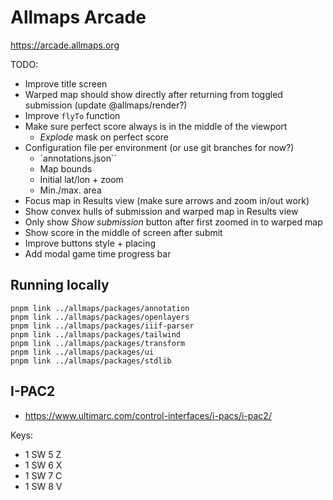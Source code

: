 # Allmaps Arcade

https://arcade.allmaps.org

TODO:

- Improve title screen
- Warped map should show directly after returning from toggled submission (update @allmaps/render?)
- Improve `flyTo` function
- Make sure perfect score always is in the middle of the viewport
  - _Explode_ mask on perfect score
- Configuration file per environment (or use git branches for now?)
  - `annotations.json``
  - Map bounds
  - Initial lat/lon + zoom
  - Min./max. area
- Focus map in Results view (make sure arrows and zoom in/out work)
- Show convex hulls of submission and warped map in Results view
- Only show _Show submission_ button after first zoomed in to warped map
- Show score in the middle of screen after submit
- Improve buttons style + placing
- Add modal game time progress bar

## Running locally

    pnpm link ../allmaps/packages/annotation
    pnpm link ../allmaps/packages/openlayers
    pnpm link ../allmaps/packages/iiif-parser
    pnpm link ../allmaps/packages/tailwind
    pnpm link ../allmaps/packages/transform
    pnpm link ../allmaps/packages/ui
    pnpm link ../allmaps/packages/stdlib

## I-PAC2

- https://www.ultimarc.com/control-interfaces/i-pacs/i-pac2/

Keys:

- 1 SW 5 Z
- 1 SW 6 X
- 1 SW 7 C
- 1 SW 8 V
